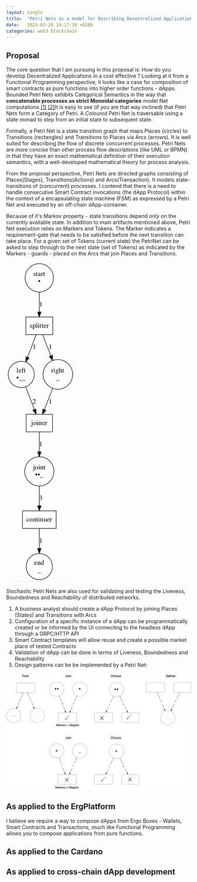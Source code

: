 ```yaml
---
layout: single
title:  "Petri Nets as a model for Describing Decentralized Applications (dApps)"
date:   2022-02-26 14:17:38 +0200
categories: web3 blockchain 
---
```


## Proposal

The core question that I am pursuing in this proposal is: How do you develop Decentralized Applications in a cost effective ?  Looking at it from a Functional Programming perspective, it looks like a case for composition of smart contracts as pure functions into higher order functions - dApps. Bounded Petri Nets exhibits Categorical Semantics in the way that **concatenable processes as strict Monoidal categories** model Net computations [[1]](#1) [[2]](#2)It is easy to see (if you are that way inclined) that Petri Nets form a Category of Petri. A _Coloured_ Petri Net is traversable using a state monad to step from an initial state to subsequent state.

Formally, a Petri Net is a state transition graph that maps Places (circles) to Transitions (rectangles) and Transitions to Places via Arcs (arrows).
It is well suited for describing the flow of discrete concurrent processes. Petri Nets are more concise than other process flow descriptions (like UML or BPMN) in that they have an exact mathematical definition of their execution semantics, with a well-developed mathematical theory for process analysis.

From the proposal perspective, Petri Nets are directed graphs consisting of Places(Stages), Transitions(Actions) and Arcs(Transaction). It models state-transitions of (concurrent) processes. I contend that there is a need to handle consecutive Smart Contract invocations (the dApp Protocol) within the context of a encapsulating state machine (FSM) as expressed by a Petri Net and executed by an off-chain dApp-container.

Because of it's Markov property - state transitions depend only on the currently available state.  In addition to main artifacts mentioned above, Petri Net execution relies on Markers and Tokens. The Marker indicates a requirement-gate that needs to be satisfied before the next transition can take place. For a given set of Tokens (current state) the PetriNet can be asked to step through to the next state (set of Tokens) as indicated by the Markers - guards - placed on the Arcs that join Places and Transitions.

![alt text](/assets/images/animate.gif "flow")

Stochastic Petri Nets are also used for validating and testing the Liveness, Boundedness and Reachability of distributed networks.

1. A business analyst should  create a dApp Protocol by joining Places (States) and Transitions with Arcs
2. Configuration of a specific instance of a dApp can be programmatically created or be informed by the UI connecting to the headless dApp through a GRPC/HTTP API
3. Smart Contract templates will allow reuse and create a possible market place of tested Contracts
4. Validation of dApp can be done in terms of Liveness, Boundedness and Reachability
5. Design patterns can be be implemented by a Petri Net:

![alt text](/assets/images/place_transitions.png "Arcs")

## As applied to the ErgPlatform

I believe we require a way to compose dApps from Ergo Boxes - Wallets, Smart Contracts and Transactions, much like Functional Programming allows you to compose applications from pure functions.

## As applied to the Cardano

## As applied to cross-chain dApp development